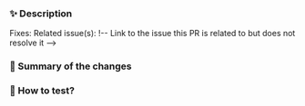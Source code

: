 ### ✨ Description

Fixes: <!-- Link to the issue this PR fixes -->
Related issue(s): !-- Link to the issue this PR is related to but does not resolve it -->

<!-- General summary of what the PR aims to do -->

### 📖 Summary of the changes

<!-- Summary of the most important changes, the choices made (and why) and any other relevant info that will help your reviewers -->

### 🧪 How to test?

<!-- Steps required to test the PR or pointer to the automated tests -->
<!-- For UI changes, don't hesitate to provide before/after screenshots -->
